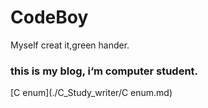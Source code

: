 # CodeBoy
Myself creat it,green hander.

### this is my blog, i‘m computer student.

[C enum](./C_Study_writer/C enum.md)
